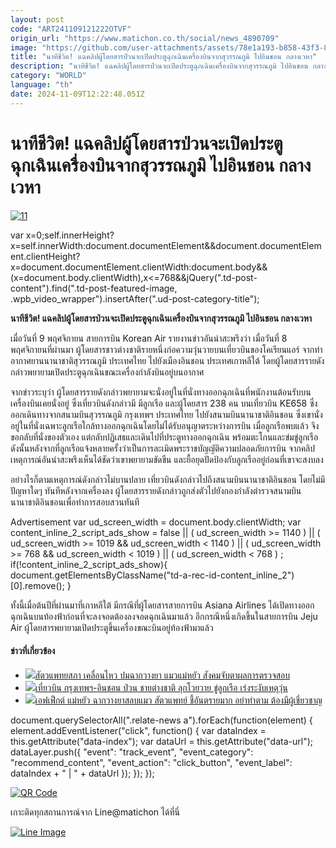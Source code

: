 ```yaml
---
layout: post
code: "ART241109121222OTVF"
origin_url: "https://www.matichon.co.th/social/news_4890709"
image: "https://github.com/user-attachments/assets/78e1a193-b858-43f3-8a06-54177c5bb10d"
title: "นาทีชีวิต! แฉคลิปผู้โดยสารป่วนจะเปิดประตูฉุกเฉินเครื่องบินจากสุวรรณภูมิ ไปอินชอน กลางเวหา"
description: "นาทีชีวิต! แฉคลิปผู้โดยสารป่วนจะเปิดประตูฉุกเฉินเครื่องบินจากสุวรรณภูมิ ไปอินชอน กลางเวหา"
category: "WORLD"
language: "th"
date: 2024-11-09T12:22:48.051Z
---
```


# นาทีชีวิต! แฉคลิปผู้โดยสารป่วนจะเปิดประตูฉุกเฉินเครื่องบินจากสุวรรณภูมิ ไปอินชอน กลางเวหา

[![](https://www.matichon.co.th/wp-content/uploads/2024/11/11-85.jpg "11")](https://www.matichon.co.th/wp-content/uploads/2024/11/11-85.jpg)

var x=0;self.innerHeight?x=self.innerWidth:document.documentElement&&document.documentElement.clientHeight?x=document.documentElement.clientWidth:document.body&&(x=document.body.clientWidth),x<=768&&jQuery(".td-post-content").find(".td-post-featured-image, .wpb\_video\_wrapper").insertAfter(".ud-post-category-title");

**นาทีชีวิต! แฉคลิปผู้โดยสารป่วนจะเปิดประตูฉุกเฉินเครื่องบินจากสุวรรณภูมิ ไปอินชอน กลางเวหา**

เมื่อวันที่ 9 พฤศจิกายน สายการบิน Korean Air รายงานข่าวอันน่าสะพรึงว่า เมื่อวันที่ 8 พฤศจิกายนที่ผ่านมา ผู้โดยสารชาวต่างชาติรายหนึ่งก่อความวุ่นวายบนเที่ยวบินของโคเรียนแอร์ จากท่าอากาศยานนานาชาติสุวรรณภูมิ ประเทศไทย ไปยังเมืองอินชอน ประเทศเกาหลีใต้ โดยผู้โดยสารรายดังกล่าวพยายามเปิดประตูฉุกเฉินขณะเครื่องกำลังบินอยู่บนอากาศ

จากข่าวระบุว่า ผู้โดยสารรายดังกล่าวพยายามจะนั่งอยู่ในที่นั่งทางออกฉุกเฉินที่พนักงานต้อนรับบนเครื่องบินเคยนั่งอยู่ ซึ่งเที่ยวบินดังกล่าวมี มีลูกเรือ และผู้โดยสาร 238 คน บนเที่ยวบิน KE658 ซึ่งออกเดินทางจากสนามบินสุวรรณภูมิ กรุงเทพฯ ประเทศไทย ไปยังสนามบินนานาชาติอินชอน ซึ่งเขานั่งอยู่ในที่นั่งเฉพาะลูกเรือใกล้ทางออกฉุกเฉินโดยไม่ได้รับอนุญาตระหว่างการบิน เมื่อลูกเรือพบแล้ว จึงขอกลับที่นั่งของตัวเอง แต่กลับปฏิเสธและเดินไปที่ประตูทางออกฉุกเฉิน พร้อมตะโกนและข่มขู่ลูกเรือ ดังนั้นหลังจากที่ลูกเรือแจ้งหลายครั้งว่าเป็นการละเมิดพระราชบัญญัติความปลอดภัยการบิน จากคลิปเหตุการณ์อันน่าสะพรึงเห็นได้ชัดว่าเขาพยายามขัดขืน และยื้อยุดปัดป้องกับลูกเรืออยู่ก่อนที่เขาจะสงบลง

อย่างไรก็ตามเหตุการณ์ดังกล่าวไม่บานปลาย เที่ยวบินดังกล่าวไปถึงสนามบินนานาชาติอินชอน โดยไม่มีปัญหาใดๆ ทันทีหลังจากเครื่องลง ผู้โดยสารรายดังกล่าวถูกส่งตัวไปยังกองกำลังตำรวจสนามบินนานาชาติอินชอนเพื่อทำการสอบสวนทันที

Advertisement var ud\_screen\_width = document.body.clientWidth; var content\_inline\_2\_script\_ads\_show = false || ( ud\_screen\_width >= 1140 ) || ( ud\_screen\_width >= 1019 && ud\_screen\_width < 1140 ) || ( ud\_screen\_width >= 768 && ud\_screen\_width < 1019 ) || ( ud\_screen\_width < 768 ) ; if(!content\_inline\_2\_script\_ads\_show){ document.getElementsByClassName("td-a-rec-id-content\_inline\_2")\[0\].remove(); }

ทั้งนี้เมื่อต้นปีที่ผ่านมาที่เกาหลีใต้ มีกรณีที่ผู้โดยสารสายการบิน Asiana Airlines ได้เปิดทางออกฉุกเฉินบนท้องฟ้าก่อนที่จะลงจอดต้องลงจอดฉุกเฉินมาแล้ว อีกกรณีหนึ่งเกิดขึ้นในสายการบิน Jeju Air ผู้โดยสารพยายามเปิดประตูขึ้นเครื่องขณะบินอยู่ท้องฟ้ามาแล้ว

#### ข่าวที่เกี่ยวข้อง

*   [![](https://www.matichon.co.th/wp-content/uploads/2024/11/แมวแม่หยัว3.jpg)สัตวแพทยสภา เคลื่อนไหว ปมฉากวางยา แมวแม่หยัว สังคมจับตาผลการตรวจสอบ](https://www.matichon.co.th/local/quality-life/news_4890658)
*   [![](https://www.matichon.co.th/wp-content/uploads/2024/11/40420.jpg)เที่ยวบิน กรุงเทพฯ-อินชอน ป่วน ชายต่างชาติ ลุกโวยวาย ขู่ลูกเรือ เร่งระงับเหตุวุ่น](https://www.matichon.co.th/foreign/news_4890142)
*   [![](https://www.matichon.co.th/wp-content/uploads/2024/11/cat-13_0.jpg)เอฟเฟ็กต์ แม่หยัว ฉากวางยาสลบแมว สัตวแพทย์ ชี้อันตรายมาก อย่าทำตาม ต้องมีผู้เชี่ยวชาญ](https://www.matichon.co.th/social/news_4890187)

document.querySelectorAll(".relate-news a").forEach(function(element) { element.addEventListener("click", function() { var dataIndex = this.getAttribute("data-index"); var dataUrl = this.getAttribute("data-url"); dataLayer.push({ "event": "track\_event", "event\_category": "recommend\_content", "event\_action": "click\_button", "event\_label": dataIndex + " | " + dataUrl }); }); });

[![QR Code](https://www.matichon.co.th/wp-content/uploads/2023/07/wob1371z.jpg)](https://lin.ee/ht0nDxX)

เกาะติดทุกสถานการณ์จาก Line@matichon ได้ที่นี่

[![Line Image](https://www.matichon.co.th/wp-content/uploads/2023/07/th.png)](https://lin.ee/ht0nDxX)